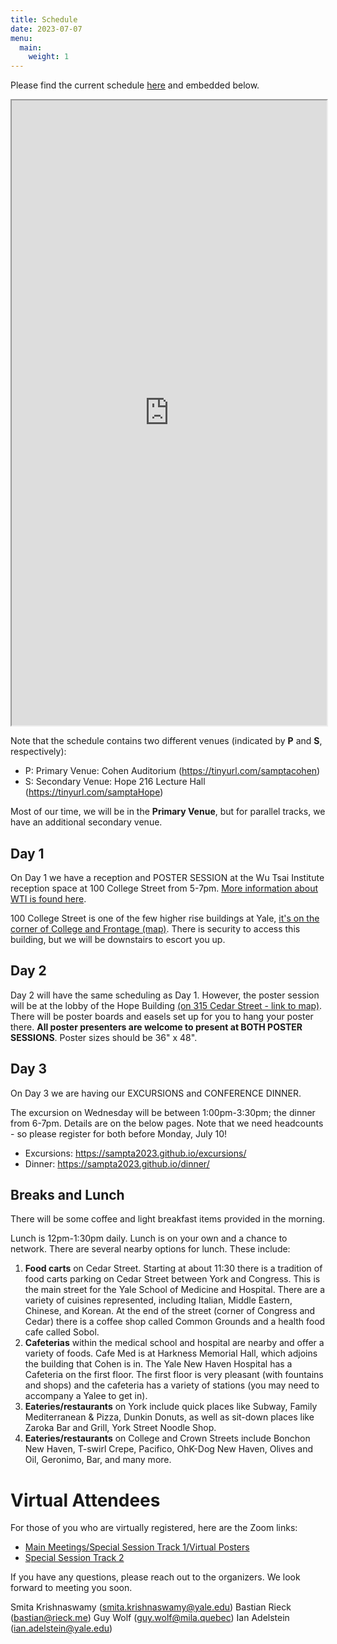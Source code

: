 ```yaml
---
title: Schedule
date: 2023-07-07
menu:
  main:
    weight: 1
---
```

Please find the current schedule [here](https://docs.google.com/spreadsheets/d/1Cjk7A3hcpdp0DOp9j75RS8mK5xk6OxXxudjb9jpiZ8A/edit?usp=sharing) and embedded below.

<div markdown="0">

<iframe width="100%" height="1000" src="https://docs.google.com/spreadsheets/d/e/2PACX-1vShzY3jYTD4_ce0-Pa366GexHUnKBAPnhxW97-Ruxm0QNI38Fmfrx229O-q8CI21EjXfhtSJpyCeFd4/pubhtml?gid=0&amp;single=true&amp;widget=true&amp;headers=false"></iframe>

</div>

Note that the schedule contains two different venues (indicated by **P** and **S**, respectively):

- P: Primary Venue: Cohen Auditorium (https://tinyurl.com/samptacohen)
- S: Secondary Venue: Hope 216 Lecture Hall (https://tinyurl.com/samptaHope)

Most of our time, we will be in the **Primary Venue**, but for parallel tracks, we have an additional secondary venue.

## Day 1

On Day 1 we have a reception and POSTER SESSION at the Wu Tsai Institute reception space at 100 College Street from 5-7pm. [More information about WTI is found here](https://wti.yale.edu/).

100 College Street is one of the few higher rise buildings at Yale, [it's on the corner of College and Frontage (map)](https://www.loopnet.com/Listing/100-College-St-New-Haven-CT/9650923/). There is security to access this building, but we will be downstairs to escort you up. 

## Day 2

Day 2 will have the same scheduling as Day 1. However, the poster session will be at the lobby of the Hope Building [(on 315 Cedar Street - link to map)](https://www.campus-maps.com/yale-university/hope-memorial-building-315-cedar-st/). There will be poster boards and easels set up for you to hang your poster there. **All poster presenters are welcome to present at BOTH POSTER SESSIONS**. Poster sizes should be 36" x 48". 

## Day 3

On Day 3 we are having our EXCURSIONS and CONFERENCE DINNER. 

The excursion on Wednesday will be between 1:00pm-3:30pm; the dinner from 6-7pm. Details are on the below pages. Note that we need headcounts - so please register for both before Monday, July 10!
- Excursions: https://sampta2023.github.io/excursions/
- Dinner: https://sampta2023.github.io/dinner/

## Breaks and Lunch

There will be some coffee and light breakfast items provided in the morning. 

Lunch is 12pm-1:30pm daily. Lunch is on your own and a chance to network. There are several nearby options for lunch. These include: 
1. **Food carts** on Cedar Street. Starting at about 11:30 there is a tradition of food carts parking on Cedar Street between York and Congress. This is the main street for the Yale School of Medicine and Hospital. There are a variety of cuisines represented, including Italian, Middle Eastern, Chinese, and Korean. At the end of the street (corner of Congress and Cedar) there is a coffee shop called Common Grounds and a health food cafe called Sobol. 
2. **Cafeterias** within the medical school and hospital are nearby and offer a variety of foods. Cafe Med is at Harkness Memorial Hall, which adjoins the building that Cohen is in. The Yale New Haven Hospital has a Cafeteria on the first floor. The first floor is very pleasant (with fountains and shops) and the cafeteria has a variety of stations (you may need to accompany a Yalee to get in). 
3. **Eateries/restaurants** on York include quick places like Subway, Family Mediterranean & Pizza, Dunkin Donuts, as well as sit-down places like Zaroka Bar and Grill, York Street Noodle Shop.
4. **Eateries/restaurants** on College and Crown Streets include Bonchon New Haven, T-swirl Crepe, Pacifico, OhK-Dog New Haven, Olives and Oil, Geronimo, Bar, and many more. 

# Virtual Attendees

For those of you who are virtually registered, here are the Zoom links:
- [Main Meetings/Special Session Track 1/Virtual Posters](https://zoom.us/j/94573213828)
- [Special Session Track 2](https://yale.zoom.us/j/92949282124)

If you have any questions, please reach out to the organizers. We look forward to meeting you soon.  

Smita Krishnaswamy (smita.krishnaswamy@yale.edu)
Bastian Rieck (bastian@rieck.me)
Guy Wolf (guy.wolf@mila.quebec)
Ian Adelstein (ian.adelstein@yale.edu)

